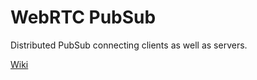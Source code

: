 WebRTC PubSub
=============

Distributed PubSub connecting clients as well as servers.

[Wiki](https://github.com/taterbase/webrtc-pubsub/wiki)
